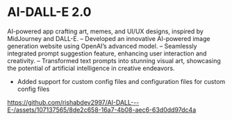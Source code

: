 # AI-DALL-E 2.0
AI-powered app crafting art, memes, and UI/UX designs, inspired by MidJourney and DALL-E.
– Developed an innovative AI-powered image generation website using OpenAI’s advanced model.
– Seamlessly integrated prompt suggestion feature, enhancing user interaction and creativity.
– Transformed text prompts into stunning visual art, showcasing the potential of artificial intelligence in creative endeavors.
- Added support for custom config files and configuration files for custom config files



https://github.com/rishabdev2997/AI-DALL---E-/assets/107137565/8de2c658-16a7-4b08-aec6-63d0dd97dc4a

